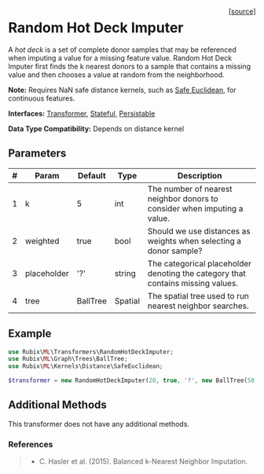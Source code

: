 <span style="float:right;"><a href="https://github.com/RubixML/RubixML/blob/master/src/Transformers/RandomHotDeckImputer.php">[source]</a></span>

# Random Hot Deck Imputer
A *hot deck* is a set of complete donor samples that may be referenced when imputing a value for a missing feature value. Random Hot Deck Imputer first finds the k nearest donors to a sample that contains a missing value and then chooses a value at random from the neighborhood.

**Note:** Requires NaN safe distance kernels, such as [Safe Euclidean](../kernels/distance/safe-euclidean.md), for continuous features.

**Interfaces:** [Transformer](api.md#transformers), [Stateful](api.md#stateful), [Persistable](../persistable.md)

**Data Type Compatibility:** Depends on distance kernel

## Parameters
| # | Param | Default | Type | Description |
|---|---|---|---|---|
| 1 | k | 5 | int | The number of nearest neighbor donors to consider when imputing a value. |
| 2 | weighted | true | bool | Should we use distances as weights when selecting a donor sample? |
| 3 | placeholder | '?' | string | The categorical placeholder denoting the category that contains missing values. |
| 4 | tree | BallTree | Spatial | The spatial tree used to run nearest neighbor searches. |

## Example
```php
use Rubix\ML\Transformers\RandomHotDeckImputer;
use Rubix\ML\Graph\Trees\BallTree;
use Rubix\ML\Kernels\Distance\SafeEuclidean;

$transformer = new RandomHotDeckImputer(20, true, '?', new BallTree(50, new SafeEuclidean()));
```

## Additional Methods
This transformer does not have any additional methods.

### References
>- C. Hasler et al. (2015). Balanced k-Nearest Neighbor Imputation.